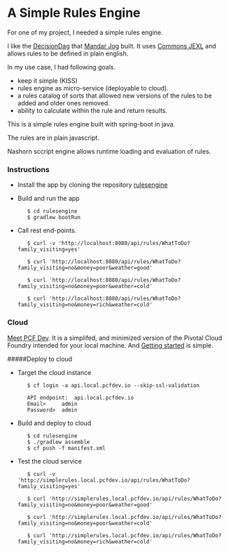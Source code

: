 # A Simple Rules Engine

For one of my project, I needed a simple rules engine. 

I like the [DecisionDag](https://github.com/mandarjog/decisionDag) that [Mandar Jog](https://github.com/mandarjog) built. 
It uses [Commons JEXL](https://commons.apache.org/proper/commons-jexl/reference/syntax.html) and allows rules to be defined in plain english. 


In my use case, I had following goals.
* keep it simple (KISS)
* rules engine as micro-service (deployable to cloud).
* a rules catalog of sorts that allowed new versions of the rules to be added and older ones removed.
* ability to calculate within the rule and return results.

This is a simple rules engine built with spring-boot in java. 

The rules are in plain javascript. 

Nashorn sccript engine allows runtime loading and evaluation of rules. 


### Instructions

* Install the app by cloning the repository [rulesengine](https://github.com/akoranne/rulesengine.git)

* Build and run the app
  ```
     $ cd rulesengine
     $ gradlew bootRun
  ```

* Call rest end-points.
  ```
     $ curl -v 'http://localhost:8080/api/rules/WhatToDo?family_visiting=yes'
     
     $ curl 'http://localhost:8080/api/rules/WhatToDo?family_visiting=no&money=poor&weather=good'
     
     $ curl 'http://localhost:8080/api/rules/WhatToDo?family_visiting=no&money=poor&weather=cold'
     
     $ curl 'http://localhost:8080/api/rules/WhatToDo?family_visiting=no&money=rich&weather=cold'

  ```

### Cloud

[Meet PCF Dev](https://blog.pivotal.io/pivotal-cloud-foundry/products/meet-pcf-dev-your-ticket-to-running-cloud-foundry-locally). It is a simplifed, and minimized version of the Pivotal Cloud Foundry intended for your local machine. And [Getting started](https://pivotal.io/platform/pcf-tutorials/getting-started-with-pivotal-cloud-foundry-dev/introduction) is simple.


#####Deploy to cloud

* Target the cloud instance
  ```
     $ cf login -a api.local.pcfdev.io --skip-ssl-validation

     API endpoint:  api.local.pcfdev.io   
     Email>     admin
     Password>  admin

  ```

* Build and deploy to cloud
  ```
     $ cd rulesengine
	 $ ./gradlew assemble
     $ cf push -f manifest.xml
  ```

* Test the cloud service
  ```
     $ curl -v 'http://simplerules.local.pcfdev.io/api/rules/WhatToDo?family_visiting=yes'
     
     $ curl 'http://simplerules.local.pcfdev.io/api/rules/WhatToDo?family_visiting=no&money=poor&weather=good'
     
     $ curl 'http://simplerules.local.pcfdev.io/api/rules/WhatToDo?family_visiting=no&money=poor&weather=cold'
     
     $ curl 'http://simplerules.local.pcfdev.io/api/rules/WhatToDo?family_visiting=no&money=rich&weather=cold'

  ```
